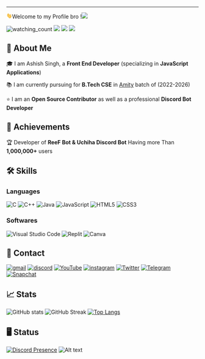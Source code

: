 ---
<img src="https://raw.githubusercontent.com/ABSphreak/ABSphreak/master/gifs/Hi.gif" width="15px">Welcome to my Profile bro !<img src="https://media.giphy.com/media/3ohs4BSacFKI7A717y/giphy.gif" width="15px">
<p align="left"> 
<img src="https://komarev.com/ghpvc/?username=Ashu7131&color=brightgreen" alt="watching_count">
<img src="https://img.shields.io/badge/Age-18-blue" />
<img src="https://img.shields.io/badge/Languages-Hindi%20%26%20English-brightgreen" />
<img src="https://img.shields.io/badge/Lives-India-success" />
    
## 🚀 About Me
🎓 I am Ashish Singh, a **Front End Developer** (specializing in **JavaScript Applications**)

📚 I am currently pursuing for **B.Tech CSE** in [Amity](https://www.amity.edu/gwalior/) batch of (2022-2026)

⭐ I am an **Open Source Contributor** as well as a professional **Discord Bot Developer**
## 🏅 Achievements
🏆 Developer of **ReeF Bot & Uchiha Discord Bot** Having more Than **1,000,000+** users

## 🛠️ Skills
### Languages
![C](https://img.shields.io/badge/c-%2300599C.svg?style=for-the-badge&logo=c&logoColor=white)
![C++](https://img.shields.io/badge/c++-%2300599C.svg?style=for-the-badge&logo=c%2B%2B&logoColor=white)
![Java](https://img.shields.io/badge/java-%23ED8B00.svg?style=for-the-badge&logo=java&logoColor=white)
![JavaScript](https://img.shields.io/badge/javascript-%23323330.svg?style=for-the-badge&logo=javascript&logoColor=%23F7DF1E)
![HTML5](https://img.shields.io/badge/html5-%23E34F26.svg?style=for-the-badge&logo=html5&logoColor=white)
![CSS3](https://img.shields.io/badge/css3-%231572B6.svg?style=for-the-badge&logo=css3&logoColor=white)
### Softwares
![Visual Studio Code](https://img.shields.io/badge/VS_Code-007ACC?style=for-the-badge&logo=Visual-Studio-Code&logoColor=white)
![Replit](https://img.shields.io/badge/Replit-DD1200?style=for-the-badge&logo=Replit&logoColor=white)
![Canva](https://img.shields.io/badge/Canva-%2300C4CC.svg?style=for-the-badge&logo=Canva&logoColor=white)
    
    
## 🔗 Contact
[![gmail](https://img.shields.io/badge/Gmail-D14836?style=for-the-badge&logo=Gmail&logoColor=white)](mailto:https://github.com/Ashu7131)
[![discord](https://img.shields.io/badge/discord-000000?style=for-the-badge&logo=discord&logoColor=white)](https://discord.com/users/175010396384657408)
[![YouTube](https://img.shields.io/badge/YouTube-%23FF0000.svg?style=for-the-badge&logo=YouTube&logoColor=white)](https://www.youtube.com/@ashishlodhi837)
[![instagram](https://img.shields.io/badge/Instagram-E4405F?style=for-the-badge&logo=instagram&logoColor=white)](https://www.instagram.com/itz_ash._u/)
[![Twitter](https://img.shields.io/badge/Twitter-%231DA1F2.svg?style=for-the-badge&logo=Twitter&logoColor=white)](https://twitter.com/itz_ash_u?t=AuUCwyT_PRh5BMIV1Ssn0A&s=08)
[![Telegram](https://img.shields.io/badge/Telegram-2CA5E0?style=for-the-badge&logo=telegram&logoColor=white)](http://t.me/itzz_ash_u)
[![Snapchat](https://img.shields.io/badge/Snapchat-%23FFFC00.svg?style=for-the-badge&logo=Snapchat&logoColor=white)](https://www.snapchat.com/add/itz_ashu59?share_id=mkKck5WkB9A&locale=en-US)
    
## 📈 Stats
![GitHub stats](https://github-readme-stats.vercel.app/api?username=Ashu7131&show_icons=true&theme=blueberry&hide=contribs&show_icons=true&count_private=true)
![GitHub Streak](https://github-readme-streak-stats.herokuapp.com?user=Ashu7131&theme=blueberry&date_format=j%20M%5B%20Y%5D)
[![Top Langs](https://github-readme-stats.vercel.app/api/top-langs/?username=Ashu7131&theme=blueberry&layout=compact)](https://github.com/Ashu7131/HAPPY-bot)

## 🖥️ Status
[![Discord Presence](https://lanyard.cnrad.dev/api/175010396384657408)](https://discord.com/users/175010396384657408)
![Alt text](https://spotify-recently-played-readme.vercel.app/api?user=3123hqklcwklqxqqqcu7lx5mxmua&count=3)
